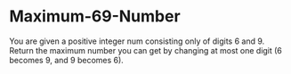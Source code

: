 # Maximum-69-Number
You are given a positive integer num consisting only of digits 6 and 9.  Return the maximum number you can get by changing at most one digit (6 becomes 9, and 9 becomes 6).
